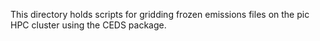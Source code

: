This directory holds scripts for gridding frozen emissions files on the pic HPC cluster using the CEDS package.